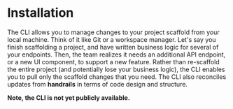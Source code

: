 # Installation

The CLI allows you to manage changes to your project scaffold from your local machine. Think of it like Git or a workspace manager. Let's say you finish scaffolding a project, and have written business logic for several of your endpoints. Then, the team realizes it needs an additional API endpoint, or a new UI component, to support a new feature. Rather than re-scaffold the entire project (and potentially lose your business logic), the CLI enables you to pull only the scaffold changes that you need. The CLI also reconciles updates from **handrails** in terms of code design and structure.

**Note, the CLI is not yet publicly available.**
